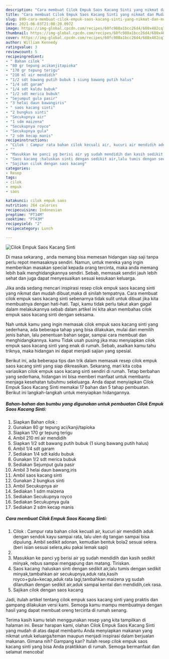 ```yaml
---
description: "Cara membuat Cilok Empuk Saos Kacang Sinti yang nikmat dan Mudah Dibuat"
title: "Cara membuat Cilok Empuk Saos Kacang Sinti yang nikmat dan Mudah Dibuat"
slug: 899-cara-membuat-cilok-empuk-saos-kacang-sinti-yang-nikmat-dan-mudah-dibuat
date: 2021-06-03T21:08:20.097Z
image: https://img-global.cpcdn.com/recipes/60fc980a1bcc26d4/680x482cq70/cilok-empuk-saos-kacang-sinti-foto-resep-utama.jpg
thumbnail: https://img-global.cpcdn.com/recipes/60fc980a1bcc26d4/680x482cq70/cilok-empuk-saos-kacang-sinti-foto-resep-utama.jpg
cover: https://img-global.cpcdn.com/recipes/60fc980a1bcc26d4/680x482cq70/cilok-empuk-saos-kacang-sinti-foto-resep-utama.jpg
author: William Kennedy
ratingvalue: 3
reviewcount: 5
recipeingredient:
- " Bahan cilok "
- "80 gr tepung acikanjitapioka"
- "170 gr tepung terigu"
- "210 ml air mendidih"
- "1/2 sdt bawang putih bubuk 1 siung bawang putih halus"
- "1/4 sdt garam"
- "1/4 sdt kaldu bubuk"
- "1/2 sdt merica bubuk"
- "Sejumput gula pasir"
- "3 helai daun bawangiris"
- " saos kacang sinti"
- "2 bungkus sinti"
- "Secukupnya air"
- "1 sdm maizena"
- "Secukupnya royco"
- "Secukupnya gula"
- "2 sdm kecap manis"
recipeinstructions:
- "Cilok : Campur rata bahan cilok kecuali air, kucuri air mendidih aduk dengan sendok kayu sampai rata, lalu ulen dg tangan sampai bisa dipulung. Ambil sedikit adonan, kemudian bentuk bola2 sesuai selera.(beri isian sesuai selera,aku pakai lemak sapi)"
- ""
- "Masukkan ke panci yg berisi air yg sudah mendidih dan kasih sedikit minyak, rebus sampai mengapung dan matang. Tiriskan."
- "Saos kacang :haluskan sinti dengan sedikit air,lalu tumis dengan sedikit minyak,tambahkan air secukupnya,aduk rata,kasih royco+gula+kecap,aduk rata lagi,tambahkan maizena yg sudah dilarutkan dengan sedikit air,aduk sampai kental dan mendidih,cek rasa."
- "Sajikan cilok dengan saos kacang"
categories:
- Resep
tags:
- cilok
- empuk
- saos

katakunci: cilok empuk saos 
nutrition: 264 calories
recipecuisine: Indonesian
preptime: "PT34M"
cooktime: "PT43M"
recipeyield: "2"
recipecategory: Lunch

---
```



![Cilok Empuk Saos Kacang Sinti](https://img-global.cpcdn.com/recipes/60fc980a1bcc26d4/680x482cq70/cilok-empuk-saos-kacang-sinti-foto-resep-utama.jpg)

Di masa  sekarang , anda memang bisa memesan hidangan siap saji tanpa perlu repot memasaknya sendiri. Namun, untuk mereka yang ingin memberikan masakan special kepada orang tercinta, maka anda memang lebih baik menghidangkannya sendiri. Sebab, memasak sendiri jauh lebih sehat dan juga dapat menyesuaikan sesuai kesukaan keluarga.

Jika anda sedang mencari inspirasi resep cilok empuk saos kacang sinti yang nikmat dan mudah dibuat,maka di sinilah tempatnya. Cara membuat cilok empuk saos kacang sinti  sebenarnya tidak sulit untuk dibuat jika kita membuatnya dengan hati-hati. Tapi, kamu tidak perlu takut akan gagal dalam melakukannya 
sebab dalam artikel ini kita akan membahas cilok empuk saos kacang sinti dengan seksama.  



Nah untuk kamu yang ingin memasak cilok empuk saos kacang sinti yang sederhana, ada beberapa tahap yang bisa dilakukan, mulai dari memilih jenis bahan, lalu penentuan bahan segar, sampai cara membuat dan menghidangkannya. kamu Tidak usah pusing jika mau menyiapkan cilok empuk saos kacang sinti yang enak di rumah. Sebab, asalkan kamu  tahu triknya, maka hidangan ini dapat menjadi sajian yang spesial.

Berikut ini, ada beberapa tips dan trik dalam memasak resep cilok empuk saos kacang sinti yang siap dikreasikan. Sekarang, mari kita coba variasikan cilok empuk saos kacang sinti sendiri di rumah. Tetap berbahan yang sederhana, hidangan ini bisa memberi manfaat untuk membantu menjaga kesehatan tubuhmu sekeluarga. Anda dapat menyiapkan Cilok Empuk Saos Kacang Sinti memakai 17 bahan dan 5 tahap pembuatan. Berikut ini langkah-langkah untuk menyiapkan hidangannya.

<!--inarticleads1-->

##### Bahan-bahan dan bumbu yang digunakan untuk pembuatan Cilok Empuk Saos Kacang Sinti:

1. Siapkan  Bahan cilok :
1. Gunakan 80 gr tepung aci/kanji/tapioka
1. Siapkan 170 gr tepung terigu
1. Ambil 210 ml air mendidih
1. Siapkan 1/2 sdt bawang putih bubuk (1 siung bawang putih halus)
1. Ambil 1/4 sdt garam
1. Sediakan 1/4 sdt kaldu bubuk
1. Gunakan 1/2 sdt merica bubuk
1. Sediakan Sejumput gula pasir
1. Ambil 3 helai daun bawang,iris
1. Ambil  saos kacang sinti
1. Gunakan 2 bungkus sinti
1. Ambil Secukupnya air
1. Sediakan 1 sdm maizena
1. Sediakan Secukupnya royco
1. Sediakan Secukupnya gula
1. Sediakan 2 sdm kecap manis




<!--inarticleads2-->

##### Cara membuat Cilok Empuk Saos Kacang Sinti:

1. Cilok : Campur rata bahan cilok kecuali air, kucuri air mendidih aduk dengan sendok kayu sampai rata, lalu ulen dg tangan sampai bisa dipulung. Ambil sedikit adonan, kemudian bentuk bola2 sesuai selera.(beri isian sesuai selera,aku pakai lemak sapi)
1. 
1. Masukkan ke panci yg berisi air yg sudah mendidih dan kasih sedikit minyak, rebus sampai mengapung dan matang. Tiriskan.
1. Saos kacang :haluskan sinti dengan sedikit air,lalu tumis dengan sedikit minyak,tambahkan air secukupnya,aduk rata,kasih royco+gula+kecap,aduk rata lagi,tambahkan maizena yg sudah dilarutkan dengan sedikit air,aduk sampai kental dan mendidih,cek rasa.
1. Sajikan cilok dengan saos kacang




Jadi, itulah artikel tentang  cilok empuk saos kacang sinti  yang praktis dan gampang dilakukan versi kami. Semoga kamu mampu membuatnya dengan hasil yang dapat membuat oreng tercinta di rumah senang. 

Terima kasih kamu telah menggunakan resep yang kita tampilkan di halaman ini. Besar harapan kami, olahan  Cilok Empuk Saos Kacang Sinti yang mudah di atas dapat membantu Anda menyiapkan makanan yang nikmat untuk keluarga/teman maupun menjadi inspirasi dalam berjualan makanan. Gimana nih? Gampang kan? Itulah resep cilok empuk saos kacang sinti yang bisa Anda praktikkan di rumah. Semoga bermanfaat dan selamat mencoba!

